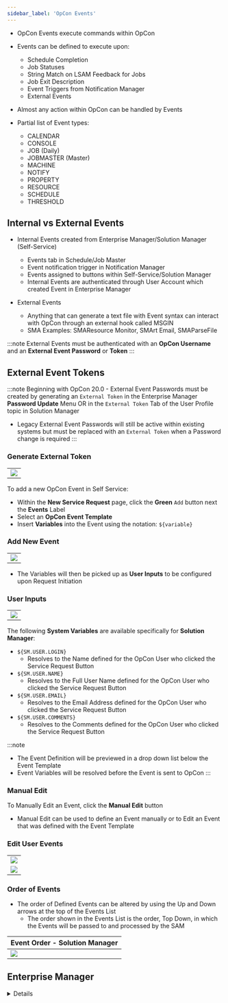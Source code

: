 ```yaml
---
sidebar_label: 'OpCon Events'
---
```


* OpCon Events execute commands within OpCon
* Events can be defined to execute upon:
    * Schedule Completion
    * Job Statuses
    * String Match on LSAM Feedback for Jobs
    * Job Exit Description
    * Event Triggers from Notification Manager
    * External Events

* Almost any action within OpCon can be handled by Events
* Partial list of Event types:
    * CALENDAR
    * CONSOLE
    * JOB (Daily)
    * JOBMASTER (Master)
    * MACHINE
    * NOTIFY
    * PROPERTY
    * RESOURCE
    * SCHEDULE
    * THRESHOLD

## Internal vs External Events

* Internal Events created from Enterprise Manager/Solution Manager (Self-Service)
    * Events tab in Schedule/Job Master
    * Event notification trigger in Notification Manager
    * Events assigned to buttons within Self-Service/Solution Manager
    * Internal Events are authenticated through User Account which created Event in Enterprise Manager

* External Events
    * Anything that can generate a text file with Event syntax can interact with OpCon through an external hook called MSGIN
    * SMA Examples: SMAResource Monitor, SMArt Email, SMAParseFile

:::note
External Events must be authenticated with an **OpCon Username** and an **External Event Password** or **Token**
:::

## External Event Tokens

:::note
Beginning with OpCon 20.0 - External Event Passwords must be created by generating an ```External Token``` in the Enterprise Manager **Password Update** Menu OR in the ```External Token``` Tab of the User Profile topic in Solution Manager

* Legacy External Event Passwords will still be active within existing systems but must be replaced with an ```External Token``` when a Password change is required
:::

### Generate External Token

|                                                  |
|--------------------------------------------------|
|![](../static/imgbasic/PictureExternalTokenSM.png)|

To add a new OpCon Event in Self Service:

* Within the **New Service Request** page, click the **Green** ```Add``` button next the **Events** Label
* Select an **OpCon Event Template** 
* Insert **Variables** into the Event using the notation: ```${variable}```

### Add New Event

|                                                |
|------------------------------------------------|
|![](../static/imgbasic/SelfServiceEditEvent.png)|

* The Variables will then be picked up as **User Inputs** to be configured upon Request Initiation

### User Inputs

|                                                         |
|---------------------------------------------------------|
|![](../static/imgbasic/SelfServiceVariableUserInputs.png)|

The following **System Variables** are available specifically for **Solution Manager**:

* ```${SM.USER.LOGIN}```
    * Resolves to the Name defined for the OpCon User who clicked the Service Request Button
* ```${SM.USER.NAME}```
    * Resolves to the Full User Name defined for the OpCon User who clicked the Service Request Button
* ```${SM.USER.EMAIL}```
    * Resolves to the Email Address defined for the OpCon User who clicked the Service Request Button
* ```${SM.USER.COMMENTS}```
    * Resolves to the Comments defined for the OpCon User who clicked the Service Request Button

:::note
* The Event Definition will be previewed in a drop down list below the Event Template
* Event Variables will be resolved before the Event is sent to OpCon
:::

### Manual Edit

To Manually Edit an Event, click the **Manual Edit** button

* Manual Edit can be used to define an Event manually or to Edit an Event that was defined with the Event Template

### Edit User Events

|                                                            |
|------------------------------------------------------------|
|![](../static/imgbasic/SelfServiceEventManualEditButton.png)|
|![](../static/imgbasic/SelfServiceEventManualEditScreen.png)| 

### Order of Events

* The order of Defined Events can be altered by using the Up and Down arrows at the top of the Events List
    * The order shown in the Events List is the order, Top Down, in which the Events will be passed to and processed by the SAM

| Event Order - Solution Manager                                       |
|----------------------------------------------------------------------|
|![](../static/imgbasic/SelfServiceEventOrder.png)                     |

## Enterprise Manager

<details>

#### Event Quick Search

|                                         |
|-----------------------------------------|
|![](../static/imgbasic/346.png)          |

#### Generate External Token

| Generate External Token - Enterprise Manager                        |
|---------------------------------------------------------------------|
|![](../static/imgbasic/PictureExternalTokenMenuEM.png)               |
|![](../static/imgbasic/PictureExternalTokenEM.png)                   |


:::note
Beginning with OpCon 20.0 - External Events are disabled by default and must be enabled by ```ocadm``` or a User with appropriate Administrative Privileges
:::

#### Troubleshooting Events - OpConLogs


* All failed Events will be listed in both the SAM Log and the Critical Log along with a brief failure description

##### SAM Log

| SAM LOG - Enterprise Manager                 |
|----------------------------------------------|
|![](../static/imgbasic/347.png)               |

##### Critical Log

| Critical LOG - Enterprise Manager            |
|----------------------------------------------|
|![](../static/imgbasic/348.png)               |

#### MSGIN - External Events

* "External hook” into OpCon
* ```MSGIN``` is a folder/directory monitored by OpCon’s Agent (LSAM) for Events to be passed to OpCon
    * All major OpCon Agents (LSAMs) have a ```MSGIN``` directory
    * ```MSGIN``` path in Windows is in ```ProgramData```
    * ```MSGIN``` path in UNIX is ```/usr/local/lsam```
    * The Folder should always be empty because Agents pick up Events extremely quickly after dropped into ```MSGIN``` – Testing can be done by viewing SAM.log for behavior status

| MSGIN - Enterprise Manager                                          |
|---------------------------------------------------------------------|
|![](../static/imgbasic/349.png)                                      |

</details>
